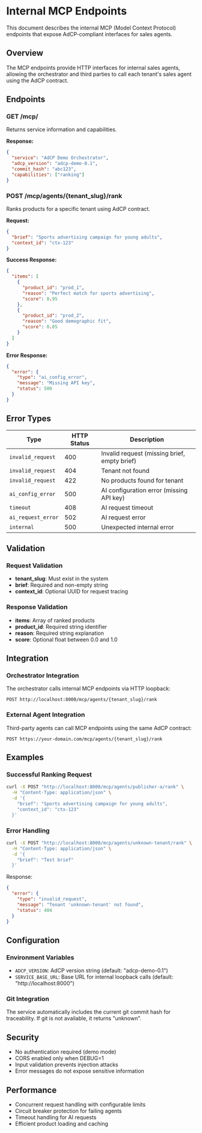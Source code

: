 # Internal MCP Endpoints

This document describes the internal MCP (Model Context Protocol) endpoints that expose AdCP-compliant interfaces for sales agents.

## Overview

The MCP endpoints provide HTTP interfaces for internal sales agents, allowing the orchestrator and third parties to call each tenant's sales agent using the AdCP contract.

## Endpoints

### GET /mcp/

Returns service information and capabilities.

**Response:**
```json
{
  "service": "AdCP Demo Orchestrator",
  "adcp_version": "adcp-demo-0.1",
  "commit_hash": "abc123",
  "capabilities": ["ranking"]
}
```

### POST /mcp/agents/{tenant_slug}/rank

Ranks products for a specific tenant using AdCP contract.

**Request:**
```json
{
  "brief": "Sports advertising campaign for young adults",
  "context_id": "ctx-123"
}
```

**Success Response:**
```json
{
  "items": [
    {
      "product_id": "prod_1",
      "reason": "Perfect match for sports advertising",
      "score": 0.95
    },
    {
      "product_id": "prod_2",
      "reason": "Good demographic fit",
      "score": 0.85
    }
  ]
}
```

**Error Response:**
```json
{
  "error": {
    "type": "ai_config_error",
    "message": "Missing API key",
    "status": 500
  }
}
```

## Error Types

| Type | HTTP Status | Description |
|------|-------------|-------------|
| `invalid_request` | 400 | Invalid request (missing brief, empty brief) |
| `invalid_request` | 404 | Tenant not found |
| `invalid_request` | 422 | No products found for tenant |
| `ai_config_error` | 500 | AI configuration error (missing API key) |
| `timeout` | 408 | AI request timeout |
| `ai_request_error` | 502 | AI request error |
| `internal` | 500 | Unexpected internal error |

## Validation

### Request Validation

- **tenant_slug**: Must exist in the system
- **brief**: Required and non-empty string
- **context_id**: Optional UUID for request tracing

### Response Validation

- **items**: Array of ranked products
- **product_id**: Required string identifier
- **reason**: Required string explanation
- **score**: Optional float between 0.0 and 1.0

## Integration

### Orchestrator Integration

The orchestrator calls internal MCP endpoints via HTTP loopback:

```
POST http://localhost:8000/mcp/agents/{tenant_slug}/rank
```

### External Agent Integration

Third-party agents can call MCP endpoints using the same AdCP contract:

```
POST https://your-domain.com/mcp/agents/{tenant_slug}/rank
```

## Examples

### Successful Ranking Request

```bash
curl -X POST "http://localhost:8000/mcp/agents/publisher-a/rank" \
  -H "Content-Type: application/json" \
  -d '{
    "brief": "Sports advertising campaign for young adults",
    "context_id": "ctx-123"
  }'
```

### Error Handling

```bash
curl -X POST "http://localhost:8000/mcp/agents/unknown-tenant/rank" \
  -H "Content-Type: application/json" \
  -d '{
    "brief": "Test brief"
  }'
```

Response:
```json
{
  "error": {
    "type": "invalid_request",
    "message": "Tenant 'unknown-tenant' not found",
    "status": 404
  }
}
```

## Configuration

### Environment Variables

- `ADCP_VERSION`: AdCP version string (default: "adcp-demo-0.1")
- `SERVICE_BASE_URL`: Base URL for internal loopback calls (default: "http://localhost:8000")

### Git Integration

The service automatically includes the current git commit hash for traceability. If git is not available, it returns "unknown".

## Security

- No authentication required (demo mode)
- CORS enabled only when DEBUG=1
- Input validation prevents injection attacks
- Error messages do not expose sensitive information

## Performance

- Concurrent request handling with configurable limits
- Circuit breaker protection for failing agents
- Timeout handling for AI requests
- Efficient product loading and caching

